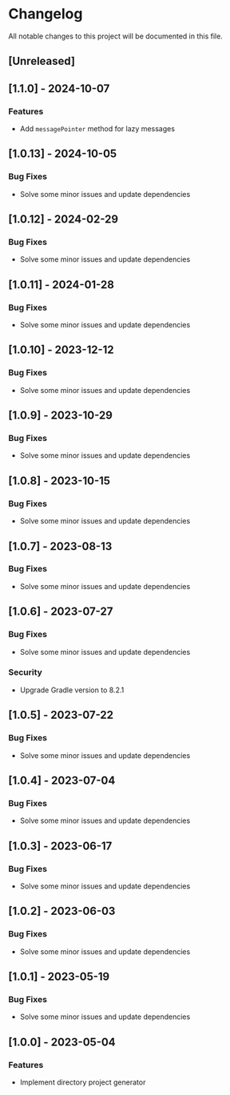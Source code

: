 # Changelog

All notable changes to this project will be documented in this file.

## [Unreleased]
## [1.1.0] - 2024-10-07

### Features

- Add `messagePointer` method for lazy messages

## [1.0.13] - 2024-10-05

### Bug Fixes

- Solve some minor issues and update dependencies

## [1.0.12] - 2024-02-29

### Bug Fixes

- Solve some minor issues and update dependencies

## [1.0.11] - 2024-01-28

### Bug Fixes

- Solve some minor issues and update dependencies

## [1.0.10] - 2023-12-12

### Bug Fixes

- Solve some minor issues and update dependencies

## [1.0.9] - 2023-10-29

### Bug Fixes

- Solve some minor issues and update dependencies

## [1.0.8] - 2023-10-15

### Bug Fixes

- Solve some minor issues and update dependencies

## [1.0.7] - 2023-08-13

### Bug Fixes

- Solve some minor issues and update dependencies

## [1.0.6] - 2023-07-27

### Bug Fixes

- Solve some minor issues and update dependencies

### Security

- Upgrade Gradle version to 8.2.1

## [1.0.5] - 2023-07-22

### Bug Fixes

- Solve some minor issues and update dependencies

## [1.0.4] - 2023-07-04

### Bug Fixes

- Solve some minor issues and update dependencies

## [1.0.3] - 2023-06-17

### Bug Fixes

- Solve some minor issues and update dependencies

## [1.0.2] - 2023-06-03

### Bug Fixes

- Solve some minor issues and update dependencies

## [1.0.1] - 2023-05-19

### Bug Fixes

- Solve some minor issues and update dependencies

## [1.0.0] - 2023-05-04

### Features

- Implement directory project generator

<!-- generated by git-cliff -->
